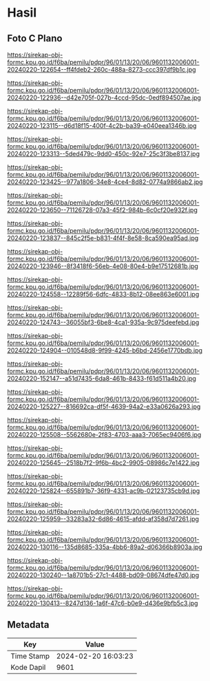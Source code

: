 # Hasil

## Foto C Plano

https://sirekap-obj-formc.kpu.go.id/f6ba/pemilu/pdpr/96/01/13/20/06/9601132006001-20240220-122654--ff4fdeb2-260c-488a-8273-ccc397df9b1c.jpg

https://sirekap-obj-formc.kpu.go.id/f6ba/pemilu/pdpr/96/01/13/20/06/9601132006001-20240220-122936--d42e705f-027b-4ccd-95dc-0edf894507ae.jpg

https://sirekap-obj-formc.kpu.go.id/f6ba/pemilu/pdpr/96/01/13/20/06/9601132006001-20240220-123115--d6d18f15-400f-4c2b-ba39-e040eea1346b.jpg

https://sirekap-obj-formc.kpu.go.id/f6ba/pemilu/pdpr/96/01/13/20/06/9601132006001-20240220-123313--5ded479c-9dd0-450c-92e7-25c3f3be8137.jpg

https://sirekap-obj-formc.kpu.go.id/f6ba/pemilu/pdpr/96/01/13/20/06/9601132006001-20240220-123425--977a1806-34e8-4ce4-8d82-0774a9866ab2.jpg

https://sirekap-obj-formc.kpu.go.id/f6ba/pemilu/pdpr/96/01/13/20/06/9601132006001-20240220-123650--71126728-07a3-45f2-984b-6c0cf20e932f.jpg

https://sirekap-obj-formc.kpu.go.id/f6ba/pemilu/pdpr/96/01/13/20/06/9601132006001-20240220-123837--845c2f5e-b831-4f4f-8e58-8ca590ea95ad.jpg

https://sirekap-obj-formc.kpu.go.id/f6ba/pemilu/pdpr/96/01/13/20/06/9601132006001-20240220-123946--8f3418f6-56eb-4e08-80e4-b9e17512681b.jpg

https://sirekap-obj-formc.kpu.go.id/f6ba/pemilu/pdpr/96/01/13/20/06/9601132006001-20240220-124558--12289f56-6dfc-4833-8b12-08ee863e6001.jpg

https://sirekap-obj-formc.kpu.go.id/f6ba/pemilu/pdpr/96/01/13/20/06/9601132006001-20240220-124743--36055bf3-6be8-4ca1-935a-9c975deefebd.jpg

https://sirekap-obj-formc.kpu.go.id/f6ba/pemilu/pdpr/96/01/13/20/06/9601132006001-20240220-124904--010548d8-9f99-4245-b6bd-2456e1770bdb.jpg

https://sirekap-obj-formc.kpu.go.id/f6ba/pemilu/pdpr/96/01/13/20/06/9601132006001-20240220-152147--a51d7435-6da8-461b-8433-f61d511a4b20.jpg

https://sirekap-obj-formc.kpu.go.id/f6ba/pemilu/pdpr/96/01/13/20/06/9601132006001-20240220-125227--816692ca-df5f-4639-94a2-e33a0626a293.jpg

https://sirekap-obj-formc.kpu.go.id/f6ba/pemilu/pdpr/96/01/13/20/06/9601132006001-20240220-125508--5562680e-2f83-4703-aaa3-7065ec9406f6.jpg

https://sirekap-obj-formc.kpu.go.id/f6ba/pemilu/pdpr/96/01/13/20/06/9601132006001-20240220-125645--2518b7f2-9f6b-4bc2-9905-08986c7e1422.jpg

https://sirekap-obj-formc.kpu.go.id/f6ba/pemilu/pdpr/96/01/13/20/06/9601132006001-20240220-125824--655891b7-36f9-4331-ac9b-02123735cb9d.jpg

https://sirekap-obj-formc.kpu.go.id/f6ba/pemilu/pdpr/96/01/13/20/06/9601132006001-20240220-125959--33283a32-6d86-4615-afdd-af358d7d7261.jpg

https://sirekap-obj-formc.kpu.go.id/f6ba/pemilu/pdpr/96/01/13/20/06/9601132006001-20240220-130116--135d8685-335a-4bb6-89a2-d06366b8903a.jpg

https://sirekap-obj-formc.kpu.go.id/f6ba/pemilu/pdpr/96/01/13/20/06/9601132006001-20240220-130240--1a8701b5-27c1-4488-bd09-08674dfe47d0.jpg

https://sirekap-obj-formc.kpu.go.id/f6ba/pemilu/pdpr/96/01/13/20/06/9601132006001-20240220-130413--8247d136-1a6f-47c6-b0e9-d436e9bfb5c3.jpg


## Metadata

| Key        | Value               |
| ---------- | ------------------- |
| Time Stamp | 2024-02-20 16:03:23 |
| Kode Dapil | 9601                |



